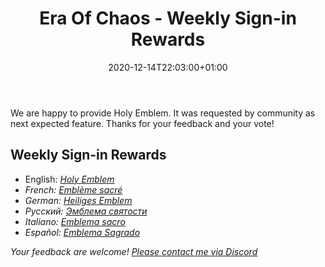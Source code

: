 ﻿---
title: "Era Of Chaos - Weekly Sign-in Rewards"
date: 2020-12-14T22:03:00+01:00
classes: wide
toc: false
categories:
  - blog
tags:
  - Emblem
---

We are happy to provide Holy Emblem. It was requested by community as next expected feature.
Thanks for your feedback and your vote!

## Weekly Sign-in Rewards
 - English:  <i class="fas fa-atom"/>  [Holy Emblem](/Emblem/)
 - French:   <i class="fas fa-atom"/>  [Emblème sacré](/fr/Emblem/)
 - German:   <i class="fas fa-atom"/>  [Heiliges Emblem](/de/Emblem/)
 - Русский:  <i class="fas fa-atom"/>  [Эмблема святости](/ru/Emblem/)
 - Italiano: <i class="fas fa-atom"/>  [Emblema sacro](/it/Emblem/)
 - Español:  <i class="fas fa-atom"/>  [Emblema Sagrado](/es/Emblem/)

Your feedback are welcome!
[Please contact me via Discord](https://discordapp.com/users/351705203038224385/)
